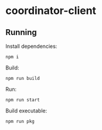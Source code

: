 # coordinator-client

## Running

Install dependencies:

```
npm i
```

Build:

```
npm run build
```

Run:

```
npm run start
```

Build executable:

```
npm run pkg

```
